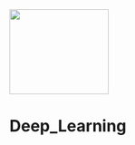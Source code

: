<img src="https://github.com/luishernand/pandas_fundamentals/blob/master/logo4.JPG?raw=true" height = 150 width= 175 alt=" "> 

# Deep_Learning
